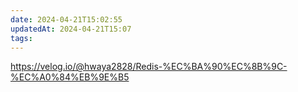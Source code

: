 ```yaml
---
date: 2024-04-21T15:02:55
updatedAt: 2024-04-21T15:07
tags: 
---
```

https://velog.io/@hwaya2828/Redis-%EC%BA%90%EC%8B%9C-%EC%A0%84%EB%9E%B5